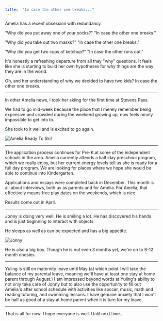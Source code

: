 ```yaml
---
title:  "In case the other one breaks..."
---
```


Amelia has a recent obsession with redundancy. 

"Why did you put away one of your socks?" "In case the other one breaks."

"Why did you take out two masks?" "In case the other one breaks."

"Why did you get two cups of ketchup?" "In case the other runs out."

It's honestly a refreshing departure from all they "why" questions. It feels like she is starting to build her own hypotheses for why things are the way they are in the world. 

Oh, and her understanding of why we decided to have two kids? In case the other one breaks. 

---
In other Amelia news, I took her skiing for the first time at Stevens Pass. 

We had to go mid-week because the place that I merely remember being expensive and crowded during the weekend growing up, now feels nearly impossible to get into to. 

She took to it well and is excited to go again. 

![Amelia Ready To Ski!](https://cdn.aleksrudzitis.com/letters/2023-02-06/imgs/amelia-ready-to-ski.jpg)

---
The application process continues for Pre-K at some of the independent schools in the area. Amelia currently attends a half-day preschool program, which we really enjoy, but her current energy levels tell us she is ready for a full day program. We are looking for places where we hope she would be able to continue into Kindergarten. 

Applications and essays were completed back in December. This month is all about interviews, both us as parents and for Amelia. For Amelia, that effectively means free play dates on the weekends, which is nice. 

Results come out in April. 

---

Jonny is doing very well. He is smiling a lot. He has discovered his hands and is just beginning to interact with objects. 

He sleeps as well as can be expected and has a big appetite. 

![Jonny](https://cdn.aleksrudzitis.com/letters/2023-02-06/imgs/jonny.jpg)

He is also a big boy. Though he is not even 3 months yet, we're on to 6-12 month onesies. 

---

Yuling is still on maternity leave until May (at which point I will take the balance of my parental leave, meaning we'll have at least one stay at home parent through August.) I am impressed beyond words at Yuling's ability to not only take care of Jonny but to also use the opportunity to fill out Amelia's after school schedule with activities like soccer, music, math and reading tutoring, and swimming lessons. I have genuine anxiety that I won't be half as good of a stay at home parent when it is turn for my leave. 

---

That is all for now. I hope everyone is well. Until next time…

